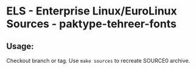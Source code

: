 # ELS - Enterprise Linux/EuroLinux Sources - paktype-tehreer-fonts
 
## Usage:
  Checkout branch or tag. Use `make sources` to recreate  SOURCE0 archive.
